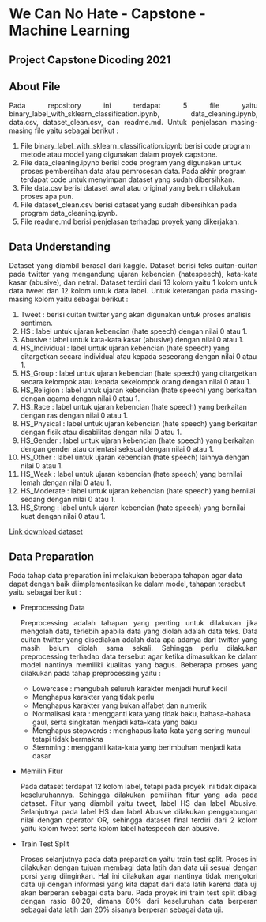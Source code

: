 # We Can No Hate - Capstone - Machine Learning

## Project Capstone Dicoding 2021

## About File
<p align=justify>Pada repository ini terdapat 5 file yaitu binary_label_with_sklearn_classification.ipynb, data_cleaning.ipynb, data.csv, dataset_clean.csv, dan readme.md. Untuk penjelasan masing-masing file yaitu sebagai berikut :</p>

  1. File binary_label_with_sklearn_classification.ipynb berisi code program metode atau model yang digunakan dalam proyek capstone.
  2. File data_cleaning.ipynb berisi code program yang digunakan untuk proses pembersihan data atau pemrosesan data. Pada akhir program terdapat code untuk menyimpan dataset yang sudah dibersihkan.
  3. File data.csv berisi dataset awal atau original yang belum dilakukan proses apa pun.
  4. File dataset_clean.csv berisi dataset yang sudah dibersihkan pada program data_cleaning.ipynb.
  5. File readme.md berisi penjelasan terhadap proyek yang dikerjakan.

## Data Understanding
<p align=justify>Dataset yang diambil berasal dari kaggle. Dataset berisi teks cuitan-cuitan pada twitter yang mengandung ujaran kebencian (hatespeech), kata-kata kasar (abusive), dan netral. Dataset terdiri dari 13 kolom yaitu 1 kolom untuk data tweet dan 12 kolom untuk data label. Untuk keterangan pada masing-masing kolom yaitu sebagai berikut :</p>

  1. Tweet : berisi cuitan twitter yang akan digunakan untuk proses analisis sentimen.
  2. HS : label untuk ujaran kebencian (hate speech) dengan nilai 0 atau 1.
  3. Abusive : label untuk kata-kata kasar (abusive) dengan nilai 0 atau 1.
  4. HS_Individual : label untuk ujaran kebencian (hate speech) yang ditargetkan secara individual atau kepada seseorang dengan nilai 0 atau 1.
  5. HS_Group : label untuk ujaran kebencian (hate speech) yang ditargetkan secara kelompok atau kepada sekelompok orang dengan nilai 0 atau 1.
  6. HS_Religion : label untuk ujaran kebencian (hate speech) yang berkaitan dengan agama dengan nilai 0 atau 1.
  7. HS_Race : label untuk ujaran kebencian (hate speech) yang berkaitan dengan ras dengan nilai 0 atau 1.
  8. HS_Physical : label untuk ujaran kebencian (hate speech) yang berkaitan dengan fisik atau disabilitas dengan nilai 0 atau 1.
  9. HS_Gender : label untuk ujaran kebencian (hate speech) yang berkaitan dengan gender atau orientasi seksual dengan nilai 0 atau 1.
  10. HS_Other : label untuk ujaran kebencian (hate speech) lainnya dengan nilai 0 atau 1.
  11. HS_Weak : label untuk ujaran kebencian (hate speech) yang bernilai lemah dengan nilai 0 atau 1.
  12. HS_Moderate : label untuk ujaran kebencian (hate speech) yang bernilai sedang dengan nilai 0 atau 1.
  13. HS_Strong : label untuk ujaran kebencian (hate speech) yang bernilai kuat dengan nilai 0 atau 1.

[Link download dataset](https://www.kaggle.com/ilhamfp31/indonesian-abusive-and-hate-speech-twitter-text "Dataset Kaggle")

## Data Preparation
Pada tahap data preparation ini melakukan beberapa tahapan agar data dapat dengan baik diimplementasikan ke dalam model, tahapan tersebut yaitu sebagai berikut :
- Preprocessing Data
  <p align=justify>Preprocessing adalah tahapan yang penting untuk dilakukan jika mengolah data, terlebih apabila data yang diolah adalah data teks. Data cuitan twitter yang disediakan adalah data apa adanya dari twitter yang masih belum diolah sama sekali. Sehingga perlu dilakukan preprocessing terhadap data tersebut agar ketika dimasukkan ke dalam model nantinya memiliki kualitas yang bagus. Beberapa proses yang dilakukan pada tahap preprocessing yaitu :</p>
  
  * Lowercase : mengubah seluruh karakter menjadi huruf kecil
  * Menghapus karakter yang tidak perlu
  * Menghapus karakter yang bukan alfabet dan numerik
  * Normalisasi kata : mengganti kata yang tidak baku, bahasa-bahasa gaul, serta singkatan menjadi kata-kata yang baku
  * Menghapus stopwords : menghapus kata-kata yang sering muncul tetapi tidak bermakna
  * Stemming : mengganti kata-kata yang berimbuhan menjadi kata dasar
  
- Memilih Fitur
  <p align=justify>Pada dataset terdapat 12 kolom label, tetapi pada proyek ini tidak dipakai keseluruhannya. Sehingga dilakukan pemilihan fitur yang ada pada dataset. Fitur yang diambil yaitu tweet, label HS dan label Abusive. Selanjutnya pada label HS dan label Abusive dilakukan penggabungan nilai dengan operator OR, sehingga dataset final terdiri dari 2 kolom yaitu kolom tweet serta kolom label hatespeech dan abusive.</p>
  
- Train Test Split
  <p align=justify>Proses selanjutnya pada data preparation yaitu train test split. Proses ini dilakukan dengan tujuan membagi data latih dan data uji sesuai dengan porsi yang diinginkan. Hal ini dilakukan agar nantinya tidak mengotori data uji dengan informasi yang kita dapat dari data latih karena data uji akan berperan sebagai data baru. Pada proyek ini train test split dibagi dengan rasio 80:20, dimana 80% dari keseluruhan data berperan sebagai data latih dan 20% sisanya berperan sebagai data uji.</p>
